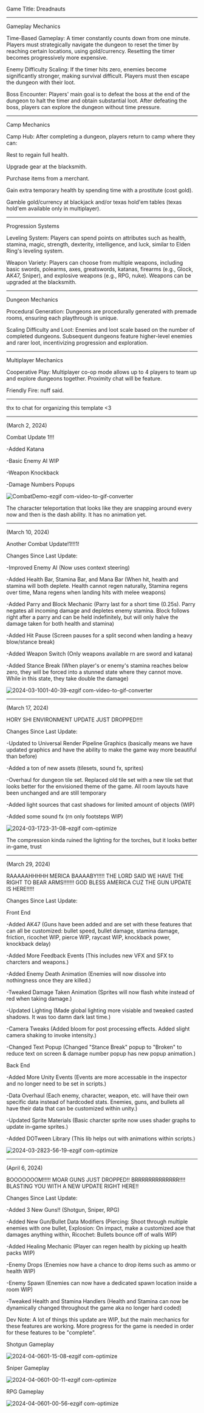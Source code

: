Game Title: Dreadnauts
_________________________________________________________________________
Gameplay Mechanics

Time-Based Gameplay: A timer constantly counts down from one minute. Players must strategically navigate the dungeon to reset the timer by reaching certain locations, using gold/currency. Resetting the timer becomes progressively more expensive.

Enemy Difficulty Scaling: If the timer hits zero, enemies become significantly stronger, making survival difficult. Players must then escape the dungeon with their loot.

Boss Encounter: Players' main goal is to defeat the boss at the end of the dungeon to halt the timer and obtain substantial loot. After defeating the boss, players can explore the dungeon without time pressure.

_________________________________________________________________________
Camp Mechanics

Camp Hub: After completing a dungeon, players return to camp where they can:

Rest to regain full health.

Upgrade gear at the blacksmith.

Purchase items from a merchant.

Gain extra temporary health by spending time with a prostitute (cost gold).

Gamble gold/currency at blackjack and/or texas hold'em tables (texas hold'em available only in multiplayer).

_________________________________________________________________________
Progression Systems

Leveling System: Players can spend points on attributes such as health, stamina, magic, strength, dexterity, intelligence, and luck, similar to Elden Ring's leveling system.

Weapon Variety: Players can choose from multiple weapons, including basic swords, polearms, axes, greatswords, katanas, firearms (e.g., Glock, AK47, Sniper), and explosive weapons (e.g., RPG, nuke). Weapons can be upgraded at the blacksmith.

_________________________________________________________________________
Dungeon Mechanics

Procedural Generation: Dungeons are procedurally generated with premade rooms, ensuring each playthrough is unique.

Scaling Difficulty and Loot: Enemies and loot scale based on the number of completed dungeons. Subsequent dungeons feature higher-level enemies and rarer loot, incentivizing progression and exploration.

_________________________________________________________________________
Multiplayer Mechanics

Cooperative Play: Multiplayer co-op mode allows up to 4 players to team up and explore dungeons together. Proximity chat will be feature.

Friendly Fire: nuff said.

_________________________________________________________________________
thx to chat for organizing this template <3

_________________________________________________________________________
(March 2, 2024)

Combat Update 1!!!

-Added Katana

-Basic Enemy AI WIP

-Weapon Knockback

-Damage Numbers Popups

![CombatDemo-ezgif com-video-to-gif-converter](https://github.com/BrandonLeho/2D-Dungeon-Crawler/assets/89223038/7df759ee-03dd-4f42-85bd-f6c8f6026f99)

The character teleportation that looks like they are snapping around every now and then is the dash ability. It has no animation yet.

_________________________________________________________________________
(March 10, 2024)

Another Combat Update!1!!!1!

Changes Since Last Update:

-Improved Enemy AI (Now uses context steering)

-Added Health Bar, Stamina Bar, and Mana Bar (When hit, health and stamina will both deplete. Health cannot regen naturally, Stamina regens over time, Mana regens when landing hits with melee weapons)

-Added Parry and Block Mechanic (Parry last for a short time (0.25s). Parry negates all incoming damage and depletes enemy stamina. Block follows right after a parry and can be held indefinitely, but will only halve the damage taken for both health and stamina)

-Added Hit Pause (Screen pauses for a split second when landing a heavy blow/stance break)

-Added Weapon Switch (Only weapons available rn are sword and katana)

-Added Stance Break (When player's or enemy's stamina reaches below zero, they will be forced into a stunned state where they cannot move. While in this state, they take double the damage)

![2024-03-1001-40-39-ezgif com-video-to-gif-converter](https://github.com/BrandonLeho/2D-Dungeon-Crawler/assets/89223038/d8a978e2-7d8b-45b4-a4ac-414693b4ad49)

_________________________________________________________________________
(March 17, 2024)

HORY SHI ENVIRONMENT UPDATE JUST DROPPED!!!!

Changes Since Last Update:

-Updated to Universal Render Pipeline Graphics (basically means we have updated graphics and have the ability to make the game way more beautiful than before)

-Added a ton of new assets (tilesets, sound fx, sprites)

-Overhaul for dungeon tile set. Replaced old tile set with a new tile set that looks better for the envisioned theme of the game. All room layouts have been unchanged and are still temporary

-Added light sources that cast shadows for limited amount of objects (WIP)

-Added some sound fx (rn only footsteps WIP)

![2024-03-1723-31-08-ezgif com-optimize](https://github.com/BrandonLeho/2D-Dungeon-Crawler/assets/89223038/addf894b-0b94-4596-b4c0-cd51c5420d37)

The compression kinda ruined the lighting for the torches, but it looks better in-game, trust

_________________________________________________________________________
(March 29, 2024)

RAAAAAHHHHH MERICA BAAAABY!!!!! THE LORD SAID WE HAVE THE RIGHT TO BEAR ARMS!!!!!!! GOD BLESS AMERICA CUZ THE GUN UPDATE IS HERE!!!!!

Changes Since Last Update:

Front End

-Added AK47 (Guns have been added and are set with these features that can all be customized: bullet speed, bullet damage, stamina damage, friction, ricochet WIP, pierce WIP, raycast WIP, knockback power, knockback delay)

-Added More Feedback Events (This includes new VFX and SFX to charcters and weapons.)

-Added Enemy Death Animation (Enemies will now dissolve into nothingness once they are killed.)

-Tweaked Damage Taken Animation (Sprites will now flash white instead of red when taking damage.)

-Updated Lighting (Made global lighting more visiable and tweaked casted shadows. It was too damn dark last time.)

-Camera Tweaks (Added bloom for post processing effects. Added slight camera shaking to invoke intensity.)

-Changed Text Popup (Changed "Stance Break" popup to "Broken" to reduce text on screen & damage number popup has new popup animation.)

Back End

-Added More Unity Events (Events are more accessable in the inspector and no longer need to be set in scripts.)

-Data Overhaul (Each enemy, character, weapon, etc. will have their own specific data instead of hardcoded stats. Enemies, guns, and bullets all have their data that can be customized within unity.)

-Updated Sprite Materials (Basic charcter sprite now uses shader graphs to update in-game sprites.)

-Added DOTween Library (This lib helps out with animations within scripts.)

![2024-03-2823-56-19-ezgif com-optimize](https://github.com/BrandonLeho/2D-Dungeon-Crawler/assets/89223038/89891a47-91a0-46d7-9567-88f58fe1798b)

_________________________________________________________________________
(April 6, 2024)

BOOOOOOOM!!!!! MOAR GUNS JUST DROPPED!! BRRRRRRRRRRRRR!!!! BLASTING YOU WITH A NEW UPDATE RIGHT HERE!!

Changes Since Last Update:

-Added 3 New Guns!! (Shotgun, Sniper, RPG)

-Added New Gun/Bullet Data Modifiers (Piercing: Shoot through multiple enemies with one bullet, Explosion: On impact, make a customized aoe that damages anything within, Ricochet: Bullets bounce off of walls WIP)

-Added Healing Mechanic (Player can regen health by picking up health packs WIP)

-Enemy Drops (Enemies now have a chance to drop items such as ammo or health WIP)

-Enemy Spawn (Enemies can now have a dedicated spawn location inside a room WIP)

-Tweaked Health and Stamina Handlers (Health and Stamina can now be dynamically changed throughout the game aka no longer hard coded) 

Dev Note: A lot of things this update are WIP, but the main mechanics for these features are working. More progress for the game is needed in order for these features to be "complete".

Shotgun Gameplay

![2024-04-0601-15-08-ezgif com-optimize](https://github.com/BrandonLeho/2D-Dungeon-Crawler/assets/89223038/f715049d-e6d3-4d18-b364-1de20f13c57d)


Sniper Gameplay

![2024-04-0601-00-11-ezgif com-optimize](https://github.com/BrandonLeho/2D-Dungeon-Crawler/assets/89223038/68c4a842-9357-4dd1-a475-2c92f508e7da)


RPG Gameplay

![2024-04-0601-00-56-ezgif com-optimize](https://github.com/BrandonLeho/2D-Dungeon-Crawler/assets/89223038/c57b3e40-1a8f-4ab9-8948-28425f720391)
